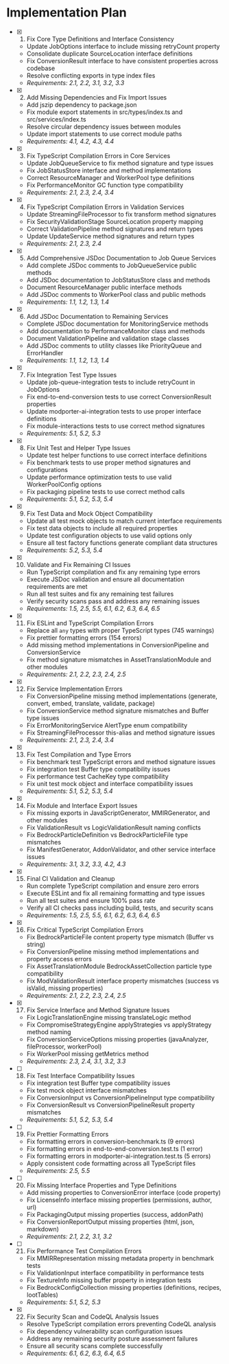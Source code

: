 # Implementation Plan

- [x] 1. Fix Core Type Definitions and Interface Consistency









  - Update JobOptions interface to include missing retryCount property
  - Consolidate duplicate SourceLocation interface definitions
  - Fix ConversionResult interface to have consistent properties across codebase
  - Resolve conflicting exports in type index files
  - _Requirements: 2.1, 2.2, 3.1, 3.2, 3.3_

- [x] 2. Add Missing Dependencies and Fix Import Issues





  - Add jszip dependency to package.json
  - Fix module export statements in src/types/index.ts and src/services/index.ts
  - Resolve circular dependency issues between modules
  - Update import statements to use correct module paths
  - _Requirements: 4.1, 4.2, 4.3, 4.4_

- [x] 3. Fix TypeScript Compilation Errors in Core Services





  - Update JobQueueService to fix method signature and type issues
  - Fix JobStatusStore interface and method implementations
  - Correct ResourceManager and WorkerPool type definitions
  - Fix PerformanceMonitor GC function type compatibility
  - _Requirements: 2.1, 2.3, 2.4, 3.4_

- [x] 4. Fix TypeScript Compilation Errors in Validation Services





  - Update StreamingFileProcessor to fix transform method signatures
  - Fix SecurityValidationStage SourceLocation property mapping
  - Correct ValidationPipeline method signatures and return types
  - Update UpdateService method signatures and return types
  - _Requirements: 2.1, 2.3, 2.4_

- [x] 5. Add Comprehensive JSDoc Documentation to Job Queue Services





  - Add complete JSDoc comments to JobQueueService public methods
  - Add JSDoc documentation to JobStatusStore class and methods
  - Document ResourceManager public interface methods
  - Add JSDoc comments to WorkerPool class and public methods
  - _Requirements: 1.1, 1.2, 1.3, 1.4_

- [x] 6. Add JSDoc Documentation to Remaining Services





  - Complete JSDoc documentation for MonitoringService methods
  - Add documentation to PerformanceMonitor class and methods
  - Document ValidationPipeline and validation stage classes
  - Add JSDoc comments to utility classes like PriorityQueue and ErrorHandler
  - _Requirements: 1.1, 1.2, 1.3, 1.4_

- [x] 7. Fix Integration Test Type Issues





  - Update job-queue-integration tests to include retryCount in JobOptions
  - Fix end-to-end-conversion tests to use correct ConversionResult properties
  - Update modporter-ai-integration tests to use proper interface definitions
  - Fix module-interactions tests to use correct method signatures
  - _Requirements: 5.1, 5.2, 5.3_

- [x] 8. Fix Unit Test and Helper Type Issues





  - Update test helper functions to use correct interface definitions
  - Fix benchmark tests to use proper method signatures and configurations
  - Update performance optimization tests to use valid WorkerPoolConfig options
  - Fix packaging pipeline tests to use correct method calls
  - _Requirements: 5.1, 5.2, 5.3, 5.4_

- [x] 9. Fix Test Data and Mock Object Compatibility





  - Update all test mock objects to match current interface requirements
  - Fix test data objects to include all required properties
  - Update test configuration objects to use valid options only
  - Ensure all test factory functions generate compliant data structures
  - _Requirements: 5.2, 5.3, 5.4_

- [x] 10. Validate and Fix Remaining CI Issues





  - Run TypeScript compilation and fix any remaining type errors
  - Execute JSDoc validation and ensure all documentation requirements are met
  - Run all test suites and fix any remaining test failures
  - Verify security scans pass and address any remaining issues
  - _Requirements: 1.5, 2.5, 5.5, 6.1, 6.2, 6.3, 6.4, 6.5_

- [x] 11. Fix ESLint and TypeScript Compilation Errors







  - Replace all `any` types with proper TypeScript types (745 warnings)
  - Fix prettier formatting errors (154 errors)
  - Add missing method implementations in ConversionPipeline and ConversionService
  - Fix method signature mismatches in AssetTranslationModule and other modules
  - _Requirements: 2.1, 2.2, 2.3, 2.4, 2.5_

- [x] 12. Fix Service Implementation Errors





  - Fix ConversionPipeline missing method implementations (generate, convert, embed, translate, validate, package)
  - Fix ConversionService method signature mismatches and Buffer type issues
  - Fix ErrorMonitoringService AlertType enum compatibility
  - Fix StreamingFileProcessor this-alias and method signature issues
  - _Requirements: 2.1, 2.3, 2.4, 3.4_

- [x] 13. Fix Test Compilation and Type Errors





  - Fix benchmark test TypeScript errors and method signature issues
  - Fix integration test Buffer type compatibility issues
  - Fix performance test CacheKey type compatibility
  - Fix unit test mock object and interface compatibility issues
  - _Requirements: 5.1, 5.2, 5.3, 5.4_

- [x] 14. Fix Module and Interface Export Issues





  - Fix missing exports in JavaScriptGenerator, MMIRGenerator, and other modules
  - Fix ValidationResult vs LogicValidationResult naming conflicts
  - Fix BedrockParticleDefinition vs BedrockParticleFile type mismatches
  - Fix ManifestGenerator, AddonValidator, and other service interface issues
  - _Requirements: 3.1, 3.2, 3.3, 4.2, 4.3_

- [x] 15. Final CI Validation and Cleanup





  - Run complete TypeScript compilation and ensure zero errors
  - Execute ESLint and fix all remaining formatting and type issues
  - Run all test suites and ensure 100% pass rate
  - Verify all CI checks pass including build, tests, and security scans
  - _Requirements: 1.5, 2.5, 5.5, 6.1, 6.2, 6.3, 6.4, 6.5_

- [x] 16. Fix Critical TypeScript Compilation Errors











  - Fix BedrockParticleFile content property type mismatch (Buffer vs string)
  - Fix ConversionPipeline missing method implementations and property access errors
  - Fix AssetTranslationModule BedrockAssetCollection particle type compatibility
  - Fix ModValidationResult interface property mismatches (success vs isValid, missing properties)
  - _Requirements: 2.1, 2.2, 2.3, 2.4, 2.5_

- [x] 17. Fix Service Interface and Method Signature Issues











  - Fix LogicTranslationEngine missing translateLogic method
  - Fix CompromiseStrategyEngine applyStrategies vs applyStrategy method naming
  - Fix ConversionServiceOptions missing properties (javaAnalyzer, fileProcessor, workerPool)
  - Fix WorkerPool missing getMetrics method
  - _Requirements: 2.3, 2.4, 3.1, 3.2, 3.3_

- [ ] 18. Fix Test Interface Compatibility Issues










  - Fix integration test Buffer type compatibility issues
  - Fix test mock object interface mismatches
  - Fix ConversionInput vs ConversionPipelineInput type compatibility
  - Fix ConversionResult vs ConversionPipelineResult property mismatches
  - _Requirements: 5.1, 5.2, 5.3, 5.4_

- [ ] 19. Fix Prettier Formatting Errors






  - Fix formatting errors in conversion-benchmark.ts (9 errors)
  - Fix formatting errors in end-to-end-conversion.test.ts (1 error)  
  - Fix formatting errors in modporter-ai-integration.test.ts (5 errors)
  - Apply consistent code formatting across all TypeScript files
  - _Requirements: 2.5, 5.5_

- [ ] 20. Fix Missing Interface Properties and Type Definitions






  - Add missing properties to ConversionError interface (code property)
  - Fix LicenseInfo interface missing properties (permissions, author, url)
  - Fix PackagingOutput missing properties (success, addonPath)
  - Fix ConversionReportOutput missing properties (html, json, markdown)
  - _Requirements: 2.1, 2.2, 3.1, 3.2_

- [ ] 21. Fix Performance Test Compilation Errors






  - Fix MMIRRepresentation missing metadata property in benchmark tests
  - Fix ValidationInput interface compatibility in performance tests
  - Fix TextureInfo missing buffer property in integration tests
  - Fix BedrockConfigCollection missing properties (definitions, recipes, lootTables)
  - _Requirements: 5.1, 5.2, 5.3_

- [x] 22. Fix Security Scan and CodeQL Analysis Issues







  - Resolve TypeScript compilation errors preventing CodeQL analysis
  - Fix dependency vulnerability scan configuration issues
  - Address any remaining security posture assessment failures
  - Ensure all security scans complete successfully
  - _Requirements: 6.1, 6.2, 6.3, 6.4, 6.5_
